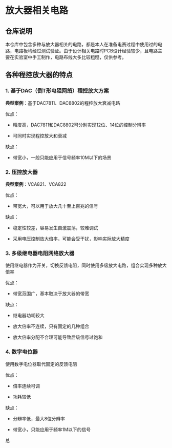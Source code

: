 # 放大器相关电路

## 仓库说明

本仓库中包含多种与放大器相关的电路，都是本人在准备电赛过程中使用过的电路，电路板均经过测试验证。由于设计相关电路时PCB设计经验较少，且电路主要在实验室中手工制作，电路布线大多比较粗糙，仅供参考。

## 各种程控放大器的特点

### 1. 基于DAC（倒T形电阻网络）程控放大方案

**典型案例**：基于DAC7811、DAC8802的程控放大衰减电路

优点：

* 精度高，DAC7811和DAC8802可分别实现12位、14位的控制分辨率

* 可同时实现程控放大和衰减

缺点：

* 带宽小，一般只能应用于信号频率10M以下的场景    

### 2. 压控放大器

**典型案例**：VCA821、VCA822

优点：

* 带宽大，可以用于放大几十至上百兆的信号

缺点：

* 稳定性较差，容易发生自激震荡，较难调试

* 采用电压控制放大倍率，可能会受干扰，影响实际放大精度

### 3. 多级继电器电阻网络放大器

使用继电器作为开关，切换反馈电阻，同时使用多级放大电路，组合实现多种放大倍率

优点：

* 带宽范围广，基本取决于放大器的带宽

缺点：

* 继电器功耗较大

* 放大倍率不连续，只有固定的几种组合

* 放大倍率分配不合理可能导致后级信号过饱和

### 4. 数字电位器

使用数字电位器取代固定的反馈电阻

优点：

* 倍率连续可调

* 功耗较低

缺点：

* 分辨率低，最大8位分辨率

* 带宽小，只能应用于频率1M以下的信号

总
